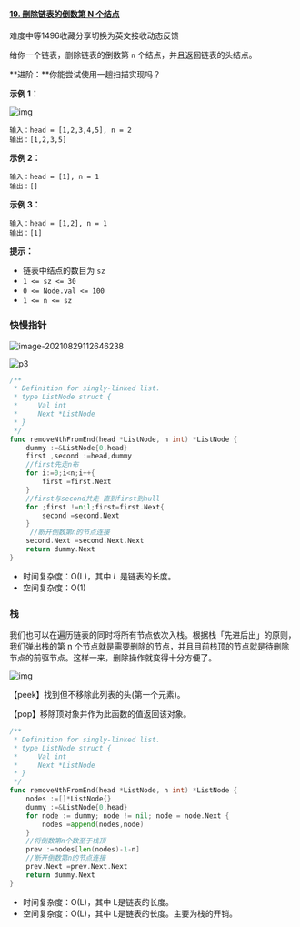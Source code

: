 #### [19. 删除链表的倒数第 N 个结点](https://leetcode-cn.com/problems/remove-nth-node-from-end-of-list/)

难度中等1496收藏分享切换为英文接收动态反馈

给你一个链表，删除链表的倒数第 `n` 个结点，并且返回链表的头结点。

**进阶：**你能尝试使用一趟扫描实现吗？

 

**示例 1：**

![img](https://assets.leetcode.com/uploads/2020/10/03/remove_ex1.jpg)

```
输入：head = [1,2,3,4,5], n = 2
输出：[1,2,3,5]
```

**示例 2：**

```
输入：head = [1], n = 1
输出：[]
```

**示例 3：**

```
输入：head = [1,2], n = 1
输出：[1]
```

 

**提示：**

- 链表中结点的数目为 `sz`
- `1 <= sz <= 30`
- `0 <= Node.val <= 100`
- `1 <= n <= sz`

### 快慢指针



![image-20210829112646238](C:\Users\solfeng\AppData\Roaming\Typora\typora-user-images\image-20210829112646238.png)




![p3](https://assets.leetcode-cn.com/solution-static/19/p3.png)

```go
/**
 * Definition for singly-linked list.
 * type ListNode struct {
 *     Val int
 *     Next *ListNode
 * }
 */
func removeNthFromEnd(head *ListNode, n int) *ListNode {
    dummy :=&ListNode{0,head}
    first ,second :=head,dummy
    //first先走n布
    for i:=0;i<n;i++{
        first =first.Next
    }
    //first与second共走 直到first到null
    for ;first !=nil;first=first.Next{
        second =second.Next
    }
     //断开倒数第n的节点连接
    second.Next =second.Next.Next
    return dummy.Next
}
```

- 时间复杂度：O(L)，其中 *L* 是链表的长度。
- 空间复杂度：O(1)

### 栈

我们也可以在遍历链表的同时将所有节点依次入栈。根据栈「先进后出」的原则，我们弹出栈的第 n 个节点就是需要删除的节点，并且目前栈顶的节点就是待删除节点的前驱节点。这样一来，删除操作就变得十分方便了。

![img](https://assets.leetcode-cn.com/solution-static/19/8.png)

【peek】找到但不移除此列表的头(第一个元素)。

【pop】移除顶对象并作为此函数的值返回该对象。

```go
/**
 * Definition for singly-linked list.
 * type ListNode struct {
 *     Val int
 *     Next *ListNode
 * }
 */
func removeNthFromEnd(head *ListNode, n int) *ListNode {
    nodes :=[]*ListNode{}
    dummy :=&ListNode{0,head}
    for node := dummy; node != nil; node = node.Next {
        nodes =append(nodes,node)
    }
    //将倒数第n个数至于栈顶
    prev :=nodes[len(nodes)-1-n]
    //断开倒数第n的节点连接
    prev.Next =prev.Next.Next
    return dummy.Next
}
```

- 时间复杂度：O(L)，其中 L是链表的长度。
- 空间复杂度：O(L)，其中 L是链表的长度。主要为栈的开销。